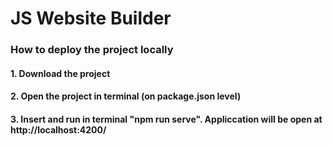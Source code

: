 # JS Website Builder


### How to deploy the project locally

#### 1. Download the project
#### 2. Open the project in terminal (on package.json level)
#### 3. Insert and run in terminal "npm run serve". Appliccation will be open at http://localhost:4200/